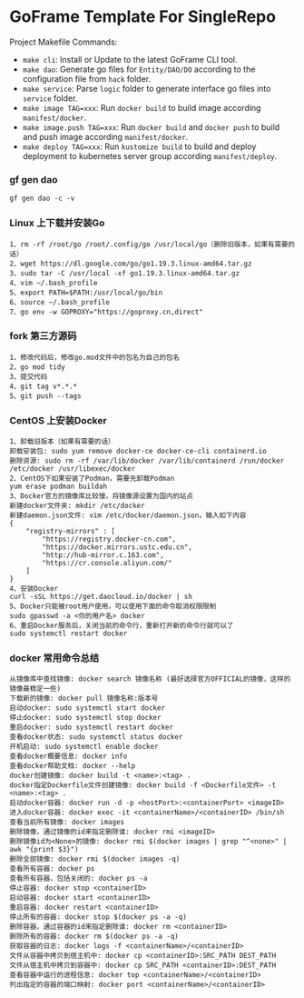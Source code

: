 # GoFrame Template For SingleRepo

Project Makefile Commands: 
- `make cli`: Install or Update to the latest GoFrame CLI tool.
- `make dao`: Generate go files for `Entity/DAO/DO` according to the configuration file from `hack` folder.
- `make service`: Parse `logic` folder to generate interface go files into `service` folder.
- `make image TAG=xxx`: Run `docker build` to build image according `manifest/docker`.
- `make image.push TAG=xxx`: Run `docker build` and `docker push` to build and push image according `manifest/docker`.
- `make deploy TAG=xxx`: Run `kustomize build` to build and deploy deployment to kubernetes server group according `manifest/deploy`.

### gf gen dao
```
gf gen dao -c -v
```
### Linux 上下载并安装Go
```
1、rm -rf /root/go /root/.config/go /usr/local/go（删除旧版本，如果有需要的话）
2、wget https://dl.google.com/go/go1.19.3.linux-amd64.tar.gz
3、sudo tar -C /usr/local -xf go1.19.3.linux-amd64.tar.gz
4、vim ~/.bash_profile
5、export PATH=$PATH:/usr/local/go/bin
6、source ~/.bash_profile
7、go env -w GOPROXY="https://goproxy.cn,direct"
```
### fork 第三方源码
```
1、修改代码后，修改go.mod文件中的包名为自己的包名
2、go mod tidy
3、提交代码
4、git tag v*.*.*
5、git push --tags
```
### CentOS 上安装Docker
```
1、卸载旧版本（如果有需要的话）
卸载安装包: sudo yum remove docker-ce docker-ce-cli containerd.io
删除资源: sudo rm -rf /var/lib/docker /var/lib/containerd /run/docker /etc/docker /usr/libexec/docker
2、CentOS下如果安装了Podman，需要先卸载Podman
yum erase podman buildah
3、Docker官方的镜像库比较慢，将镜像源设置为国内的站点
新建docker文件夹: mkdir /etc/docker
新建daemon.json文件: vim /etc/docker/daemon.json，输入如下内容
{
    "registry-mirrors" : [
        "https://registry.docker-cn.com",
        "https://docker.mirrors.ustc.edu.cn",
        "http://hub-mirror.c.163.com",
        "https://cr.console.aliyun.com/"
    ]
}
4、安装Docker
curl -sSL https://get.daocloud.io/docker | sh
5、Docker只能被root用户使用，可以使用下面的命令取消权限限制
sudo gpasswd -a <你的用户名> docker
6、重启Docker服务后，关闭当前的命令行，重新打开新的命令行就可以了
sudo systemctl restart docker
```
### docker 常用命令总结
```
从镜像库中查找镜像: docker search 镜像名称 (最好选择官方OFFICIAL的镜像，这样的镜像最稳定一些)
下载新的镜像: docker pull 镜像名称:版本号
启动docker: sudo systemctl start docker
停止docker: sudo systemctl stop docker
重启docker: sudo systemctl restart docker
查看docker状态: sudo systemctl status docker
开机启动: sudo systemctl enable docker
查看docker概要信息: docker info
查看docker帮助文档: docker --help
docker创建镜像: docker build -t <name>:<tag> .
docker指定Dockerfile文件创建镜像: docker build -f <Dockerfile文件> -t <name>:<tag> .
启动docker容器: docker run -d -p <hostPort>:<containerPort> <imageID>
进入docker容器: docker exec -it <containerName>/<containerID> /bin/sh
查看当前所有镜像: docker images
删除镜像，通过镜像的id来指定删除谁: docker rmi <imageID>
删除镜像id为<None>的镜像: docker rmi $(docker images | grep "^<none>" | awk "{print $3}")
删除全部镜像: docker rmi $(docker images -q)
查看所有容器: docker ps
查看所有容器，包括关闭的: docker ps -a
停止容器: docker stop <containerID>
启动容器: docker start <containerID>
重启容器: docker restart <containerID>
停止所有的容器: docker stop $(docker ps -a -q)
删除容器，通过容器的id来指定删除谁: docker rm <containerID>
删除所有的容器: docker rm $(docker ps -a -q)
获取容器的日志: docker logs -f <containerName>/<containerID>
文件从容器中拷贝到宿主机中: docker cp <containerID>:SRC_PATH DEST_PATH
文件从宿主机中拷贝到容器中: docker cp SRC_PATH <containerID>:DEST_PATH
查看容器中运行的进程信息: docker top <containerName>/<containerID>
列出指定的容器的端口映射: docker port <containerName>/<containerID>
```
